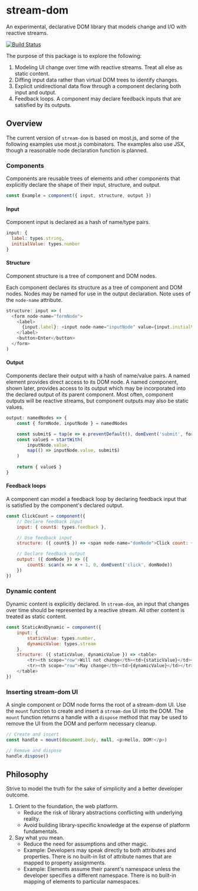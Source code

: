 # stream-dom

An experimental, declarative DOM library that models change and I/O with reactive streams.

[![Build Status](https://travis-ci.org/brandonpayton/stream-dom.svg?branch=master)](https://travis-ci.org/brandonpayton/stream-dom)

The purpose of this package is to explore the following:

1. Modeling UI change over time with reactive streams. Treat all else as static content.
2. Diffing input data rather than virtual DOM trees to identify changes.
3. Explicit unidirectional data flow through a component declaring both input and output.
4. Feedback loops. A component may declare feedback inputs that are satisfied by its outputs.
 
## Overview

The current version of `stream-dom` is based on most.js, and some of the following examples use most.js combinators. The examples also use JSX, though a reasonable node declaration function is planned.

### Components

Components are reusable trees of elements and other components that explicitly declare the shape of their input, structure, and output.

```javascript
const Example = component({ input, structure, output })
```

#### Input

Component input is declared as a hash of name/type pairs.

```javascript
input: {
  label: types.string,
  initialValue: types.number
}
```

#### Structure

Component structure is a tree of component and DOM nodes.

Each component declares its structure as a tree of component and DOM nodes. Nodes may be named for use in the output declaration. Note uses of the `node-name` attribute.
```javascript
structure: input => (
  <form node-name="formNode">
    <label>
      {input.label}: <input node-name="inputNode" value={input.initialValue} />
    </label>
    <button>Enter</button>
  </form>
)
```

#### Output

Components declare their output with a hash of name/value pairs. A named element provides direct access to its DOM node. A named component, shown later, provides access to its output which may be incorporated into the declared output of its parent component. Most often, component outputs will be reactive streams, but component outputs may  also be static values.

```javascript
output: namedNodes => {
    const { formNode, inputNode } = namedNodes

    const submit$ = tap(e => e.preventDefault(), domEvent('submit', formNode))
    const value$ = startWith(
        inputNode.value,
        map(() => inputNode.value, submit$)
    )
        
    return { value$ }    
}
```

#### Feedback loops

A component can model a feedback loop by declaring feedback input that is satisfied by the component's declared output.

```javascript
const ClickCount = component({
    // Declare feedback input
    input: { count$: types.feedback },

    // Use feedback input
    structure: ({ count$ }) => <span node-name="domNode">Click count: {count$}</span>,

    // Declare feedback output
    output: ({ domNode }) => ({
        count$: scan(x => x + 1, 0, domEvent('click', domNode))
    })
})
```

### Dynamic content

Dynamic content is explicitly declared. In `stream-dom`, an input that changes over time should be represented by a reactive stream. All other content is treated as static content.

```javascript
const StaticAndDynamic = component({
    input: {
        staticValue: types.number,
        dynamicValue: types.stream
    },
    structure: ({ staticValue, dynamicValue }) => <table>
        <tr><th scope="row">Will not change</th><td>{staticValue}</td></tr>
        <tr><th scope="row">May change</th><td>{dynamicValue}</td></tr>
    </table>
})
```

### Inserting stream-dom UI

A single component or DOM node forms the root of a stream-dom UI. Use the `mount` function to create and insert a `stream-dom` UI into the DOM. The `mount` function returns a handle with a `dispose` method that may be used to remove the UI from the DOM and perform necessary cleanup.

```javascript
// Create and insert
const handle = mount(document.body, null, <p>Hello, DOM!</p>)

// Remove and dispose
handle.dispose()
```

## Philosophy

Strive to model the truth for the sake of simplicity and a better developer outcome.

1. Orient to the foundation, the web platform.
    * Reduce the risk of library abstractions conflicting with underlying reality.
    * Avoid building library-specific knowledge at the expense of platform fundamentals.
2. Say what you mean.
    * Reduce the need for assumptions and other magic.
    * Example: Developers may speak directly to both attributes and properties. There is no built-in list of attribute names that are mapped to property assignments.
    * Example: Elements assume their parent's namespace unless the developer specifies a different namespace. There is no built-in mapping of elements to particular namespaces.
